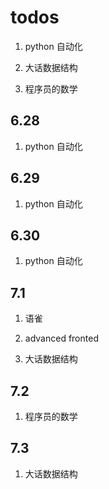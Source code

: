 # todos

1. python 自动化

2. 大话数据结构

3. 程序员的数学

## 6.28

1. python 自动化

## 6.29

1. python 自动化

## 6.30

1. python 自动化

## 7.1

1. 语雀

2. advanced fronted

3. 大话数据结构

## 7.2

1. 程序员的数学

## 7.3

1. 大话数据结构
